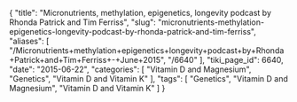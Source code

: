 {
    "title": "Micronutrients, methylation, epigenetics, longevity podcast by Rhonda Patrick and Tim Ferriss",
    "slug": "micronutrients-methylation-epigenetics-longevity-podcast-by-rhonda-patrick-and-tim-ferriss",
    "aliases": [
        "/Micronutrients+methylation+epigenetics+longevity+podcast+by+Rhonda+Patrick+and+Tim+Ferriss+-+June+2015",
        "/6640"
    ],
    "tiki_page_id": 6640,
    "date": "2015-06-22",
    "categories": [
        "Vitamin D and Magnesium",
        "Genetics",
        "Vitamin D and Vitamin K"
    ],
    "tags": [
        "Genetics",
        "Vitamin D and Magnesium",
        "Vitamin D and Vitamin K"
    ]
}